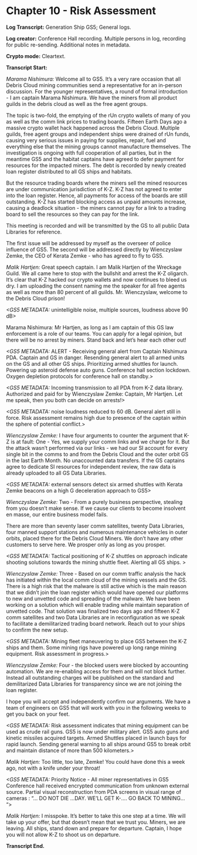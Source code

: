 # Chapter 10 - Risk Assessment

**Log Transcript:** Generation Ship GS5; General logs.

**Log creator:** Conference Hall recording. Multiple persons in log, recording for public re-sending. Additional notes in metadata.

**Crypto mode:** Cleartext.

**Transcript Start:**

*Marama Nishimura:* Welcome all to GS5. It’s a very rare occasion that all Debris Cloud mining communities send a representative for an in-person discussion. For the younger representatives, a round of formal introduction - I am captain Marama Nishimura. We have the miners from all product guilds in the debris cloud as well as the free agent groups.

The topic is two-fold, the emptying of the rUn crypto wallets of many of you as well as the comm link prices to trading boards. Fifteen Earth Days ago a massive crypto wallet hack happened across the Debris Cloud. Multiple guilds, free agent groups and independent ships were drained of rUn funds, causing very serious issues in paying for supplies, repair, fuel and everything else that the mining groups cannot manufacture themselves. The investigation is ongoing with full cooperation of all parties, but in the meantime GS5 and the habitat captains have agreed to defer payment for resources for the impacted miners. The debt is recorded by newly created loan register distributed to all GS ships and habitats.

But the resource trading boards where the miners sell the mined resources are under communication jurisdiction of K-Z. K-Z has not agreed to enter into the loan register. Hence, all payments for access of the boards are still outstanding. K-Z has started blocking access as unpaid amounts increase, causing a deadlock situation - the miners cannot pay for a link to a trading board to sell the resources so they can pay for the link.

This meeting is recorded and will be transmitted by the GS to all public Data Libraries for reference.  

The first issue will be addressed by myself as the overseer of police influence of GS5. The second will be addressed directly by Wienczyslaw Zemke, the CEO of Kerata Zemke - who has agreed to fly to GS5.

*Malik Hartjen:* Great speech captain. I am Malik Hartjen of the Wreckage Guild. We all came here to stop with the bullshit and arrest the K-Z oligarch. It’s clear that K-Z hacked our crypto wallets and now continues to bleed us dry. I am uploading the consent naming me the speaker for all free agents as well as more than 80 percent of all guilds. Mr. Wienczyslaw, welcome to the Debris Cloud prison!

*<GS5 METADATA:* unintelligible noise, multiple sources, loudness above 90 dB>

Marama Nishimura: Mr Hartjen, as long as I am captain of this GS law enforcement is a role of our teams. You can apply for a legal opinion, but there will be no arrest by miners. Stand back and let’s hear each other out!

*<GS5 METADATA:* ALERT - Receiving general alert from Captain Nishimura  PDA. Captain and GS in danger. Resending general alert to all armed units on the GS and all other GS ships. Prioritizing armed shuttles for launch. Powering up asteroid defense auto guns. Conference hall section lockdown. Oxygen depletion protocols for conference hall on standby.>

*<GS5 METADATA:* Incoming transmission to all PDA from K-Z data library. Authorized and paid for by Wienczyslaw Zemke: Captain, Mr Hartjen. Let me speak, then you both can decide on arrests!>

*<GS5 METADATA:* noise loudness reduced to 60 dB. General alert still in force. Risk assessment remains high due to presence of the captain within the sphere of potential conflict.>

*Wienczyslaw Zemke:* I have four arguments to counter the argument that K-Z is at fault: One - Yes, we supply your comm links and we charge for it. But the attack wasn’t performed via our links - we had our SI account for every single bit in the comms to and from the Debris Cloud and the outer orbit GS in the last Earth Month. No unaccounted data transfers. If the GS captains agree to dedicate SI resources for independent review, the raw data is already uploaded to all GS Data Libraries.

*<GS5 METADATA:* external sensors detect six armed shuttles with Kerata Zemke beacons on a high G deceleration approach to GS5>

*Wienczyslaw Zemke:* Two - From a purely business perspective, stealing from you doesn’t make sense. If we cause our clients to become insolvent en masse, our entire business model fails.

There are more than seventy laser comm satellites, twenty Data Libraries, four manned support stations and numerous maintenance vehicles in outer orbits, placed there for the Debris Cloud Miners. We don’t have any other customers to serve here. We prosper only as long as you prosper.

*<GS5 METADATA:* Tactical positioning of K-Z shuttles on approach indicate shooting solutions towards the mining shuttle fleet. Alerting all GS ships. >

*Wienczyslaw Zemke:* Three - Based on our comm traffic analysis the hack has initiated within the local comm cloud of the mining vessels and the GS. There is a high risk that the malware is still active which is the main reason that we didn’t join the loan register which would have opened our platforms to new and unvetted code and spreading of the malware. We have been working on a solution which will enable trading while maintain separation of unvetted code. That solution was finalized two days ago and fifteen K-Z comm satellites and two Data Libraries are in reconfiguration as we speak to facilitate a demilitarized trading board network. Reach out to your ships to confirm the new setup.

*<GS5 METADATA:* Mining fleet maneuvering to place GS5 between the K-Z ships and them. Some mining rigs have powered up long range mining equipment. Risk assessment in progress.>

*Wienczyslaw Zemke:* Four - the blocked users were blocked by accounting automation. We are re-enabling access for them and will not block further. Instead all outstanding charges will be published on the standard and demilitarized Data Libraries for transparency since we are not joining the loan register.

I hope you will accept and independently confirm our arguments. We have a team of engineers on GS5 that will work with you in the following weeks to get you back on your feet.

*<GS5 METADATA:* Risk assessment indicates that mining equipment can be used as crude rail guns. GS5 is now under military alert. GS5 auto guns and kinetic missiles acquired targets. Armed Shuttles placed in launch bays for rapid launch. Sending general warning to all ships around GS5 to break orbit and maintain distance of more than 500 kilometers.>

*Malik Hartjen:* Too little, too late, Zemke! You could have done this a week ago, not with a knife under your throat!

*<GS5 METADATA:* Priority Notice - All miner representatives in GS5 Conference hall received encrypted communication from unknown external source. Partial visual reconstruction from PDA screens in visual range of cameras : “… DO NOT DIE …DAY. WE’LL GET K-…. GO BACK TO MINING… “>

*Malik Hartjen:* I misspoke. It’s better to take this one step at a time. We will take up your offer, but that doesn’t mean that we trust you. Miners, we are leaving. All ships, stand down and prepare for departure. Captain, I hope you will not allow K-Z to shoot us on departure.

**Transcript End.**
